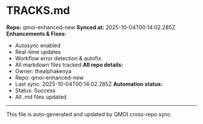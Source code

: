 # TRACKS.md

**Repo:** qmoi-enhanced-new
**Synced at:** 2025-10-04T00:14:02.285Z
**Enhancements & Fixes:**
- Autosync enabled
- Real-time updates
- Workflow error detection & autofix
- All markdown files tracked
**All repo details:**
- Owner: thealphakenya
- Repo: qmoi-enhanced-new
- Last sync: 2025-10-04T00:14:02.285Z
**Automation status:**
- Status: Success
- All .md files updated
---
This file is auto-generated and updated by QMOI cross-repo sync.
